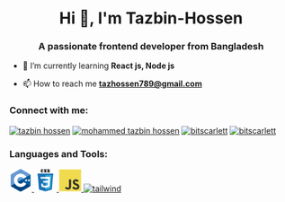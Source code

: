 <h1 align="center">Hi 👋, I'm Tazbin-Hossen</h1>
<h3 align="center">A passionate frontend developer from Bangladesh</h3>

- 🌱 I’m currently learning **React js, Node js**

- 📫 How to reach me **tazhossen789@gmail.com**

<h3 align="left">Connect with me:</h3>
<p align="left">
<a href="https://linkedin.com/in/tazbin hossen" target="blank"><img align="center" src="https://raw.githubusercontent.com/rahuldkjain/github-profile-readme-generator/master/src/images/icons/Social/linked-in-alt.svg" alt="tazbin hossen" height="30" width="40" /></a>
<a href="https://fb.com/mohammed tazbin hossen" target="blank"><img align="center" src="https://raw.githubusercontent.com/rahuldkjain/github-profile-readme-generator/master/src/images/icons/Social/facebook.svg" alt="mohammed tazbin hossen" height="30" width="40" /></a>
<a href="https://www.codechef.com/users/bitscarlett" target="blank"><img align="center" src="https://cdn.jsdelivr.net/npm/simple-icons@3.1.0/icons/codechef.svg" alt="bitscarlett" height="30" width="40" /></a>
<a href="https://codeforces.com/profile/bitscarlett" target="blank"><img align="center" src="https://raw.githubusercontent.com/rahuldkjain/github-profile-readme-generator/master/src/images/icons/Social/codeforces.svg" alt="bitscarlett" height="30" width="40" /></a>
</p>

<h3 align="left">Languages and Tools:</h3>
<p align="left"> <a href="https://www.w3schools.com/cpp/" target="_blank" rel="noreferrer"> <img src="https://raw.githubusercontent.com/devicons/devicon/master/icons/cplusplus/cplusplus-original.svg" alt="cplusplus" width="40" height="40"/> </a> <a href="https://www.w3schools.com/css/" target="_blank" rel="noreferrer"> <img src="https://raw.githubusercontent.com/devicons/devicon/master/icons/css3/css3-original-wordmark.svg" alt="css3" width="40" height="40"/> </a> <a href="https://developer.mozilla.org/en-US/docs/Web/JavaScript" target="_blank" rel="noreferrer"> <img src="https://raw.githubusercontent.com/devicons/devicon/master/icons/javascript/javascript-original.svg" alt="javascript" width="40" height="40"/> </a> <a href="https://tailwindcss.com/" target="_blank" rel="noreferrer"> <img src="https://www.vectorlogo.zone/logos/tailwindcss/tailwindcss-icon.svg" alt="tailwind" width="40" height="40"/> </a> </p>
